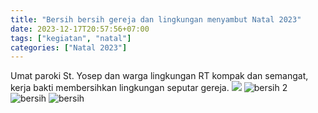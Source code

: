 ```yaml
---
title: "Bersih bersih gereja dan lingkungan menyambut Natal 2023"
date: 2023-12-17T20:57:56+07:00
tags: ["kegiatan", "natal"]
categories: ["Natal 2023"]
---
```

Umat paroki St. Yosep dan warga lingkungan RT kompak dan semangat,  kerja bakti membersihkan lingkungan seputar gereja.
![](/img/bersih17des231.avif)  ![bersih 2](/img/bersih17des233.avif)  ![bersih](/img/bersih17des23.avif)  ![bersih](/img/bersih17des232.avif) 


